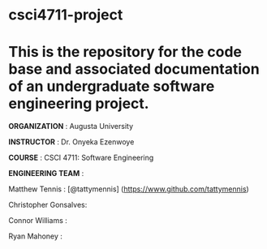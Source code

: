 # csci4711-project

# This is the repository for the code base and associated documentation of an undergraduate software engineering project.

**ORGANIZATION**       : Augusta University

**INSTRUCTOR**         : Dr. Onyeka Ezenwoye

**COURSE**             : CSCI 4711: Software Engineering

**ENGINEERING TEAM**   : 
 
  Matthew Tennis       : [@tattymennis] (https://www.github.com/tattymennis)
  
  Christopher Gonsalves:
 
  Connor Williams      :

  Ryan Mahoney         :





 

